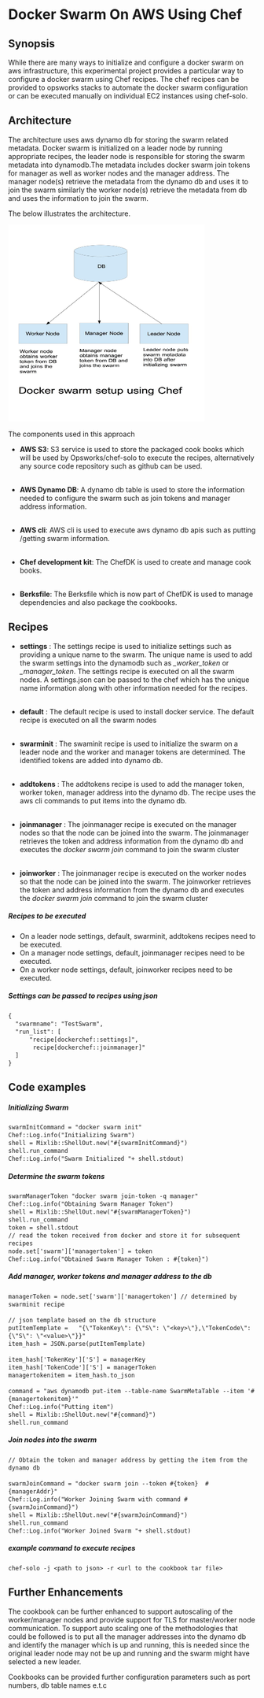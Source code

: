 # Docker Swarm On AWS Using Chef

## Synopsis

While there are many ways to initialize and configure a docker swarm on aws infrastructure, this experimental project provides a particular way to configure a docker swarm using Chef recipes. The chef recipes can be provided to opsworks stacks to automate the docker swarm configuration or can be executed manually on individual EC2 instances using chef-solo.

## Architecture

The architecture uses aws dynamo db for storing the swarm related metadata. Docker swarm is initialized on a leader node by running appropriate recipes, the leader node is responsible for storing the swarm metadata into dynamodb.The metadata includes docker swarm join tokens for manager as well as worker nodes and the manager address. The manager node(s) retrieve the metadata from the dynamo db and uses it to join the swarm similarly the worker node(s) retrieve the metadata from db and uses the information to join the swarm. 

The below illustrates the architecture.

<img src="DockerSwarm.jpg" width="400" height="400" />

The components used in this approach

* **AWS S3**:  S3 service is used to store the packaged cook books which will be used by Opsworks/chef-solo to execute the recipes, alternatively any source code repository such as github can be used. <br><br>

* **AWS Dynamo DB**:  A dynamo db table is used to store the information needed to configure the swarm such as join tokens and manager address information. <br><br>

* **AWS cli**: AWS cli is used to execute aws dynamo db apis such as putting /getting swarm information. <br><br>

* **Chef development kit**:  The ChefDK is used to create and manage cook books. <br><br>

* **Berksfile**: The Berksfile which is now part of ChefDK is used to manage dependencies and also package the cookbooks.


## Recipes
* **settings** : The settings recipe is used to initialize settings such as providing a unique name to the swarm. The unique name is used to add the swarm settings into the dynamodb such as *<uniquename>_worker_token* or *<uniauename>_manager_token*. The settings recipe is executed on all the swarm nodes. A settings.json can be passed to the chef which has the unique name information along with other information needed for the recipes. <br><br>

* **default** : The default recipe is used to install docker service. The default recipe is executed on all the swarm nodes <br><br>

* **swarminit** : The swaminit recipe is used to initialize the swarm on a leader node and the worker and manager tokens are determined. The identified tokens are added into dynamo db. <br><br>

* **addtokens** : The addtokens recipe is used to add the manager token, worker token, manager address into the dynamo db. The recipe uses the aws cli commands to put items into the dynamo db. <br><br>

* **joinmanager** : The joinmanager recipe is executed on the manager nodes so that the node can be joined into the swarm. The joinmanager retrieves the token and address information from the dynamo db and executes the _docker swarm join_ command to  join the swarm cluster <br><br>

* **joinworker** : The joinmanager recipe is executed on the worker nodes so that the node can be joined into the swarm. The joinworker retrieves the token and address information from the dynamo db and executes the _docker swarm join_ command to  join the swarm cluster


##### Recipes to be executed

* On a leader node settings, default, swarminit, addtokens recipes need to be executed.
* On a manager node settings, default, joinmanager recipes need to be executed.
* On a worker node settings, default, joinworker recipes need to be executed.

##### Settings can be passed to recipes using json

	{
	  "swarmname": "TestSwarm",
	  "run_list": [
		  "recipe[dockerchef::settings]",
	       recipe[dockerchef::joinmanager]"
	  ]
	}

## Code examples

##### Initializing Swarm

	swarmInitCommand = "docker swarm init"
	Chef::Log.info("Initializing Swarm")
	shell = Mixlib::ShellOut.new("#{swarmInitCommand}")
	shell.run_command
	Chef::Log.info("Swarm Initialized "+ shell.stdout)

##### Determine the swarm tokens

	swarmManagerToken "docker swarm join-token -q manager"
	Chef::Log.info("Obtaining Swarm Manager Token")
	shell = Mixlib::ShellOut.new("#{swarmManagerToken}")
	shell.run_command
	token = shell.stdout
	// read the token received from docker and store it for subsequent recipes
	node.set['swarm']['managertoken'] = token 
	Chef::Log.info("Obtained Swarm Manager Token : #{token}")
	
##### Add manager, worker tokens and manager address to the db
    
    managerToken = node.set['swarm']['managertoken'] // determined by swarminit recipe
    
    // json template based on the db structure
	putItemTemplate =   "{\"TokenKey\": {\"S\": \"<key>\"},\"TokenCode\":{\"S\": \"<value>\"}}"
	item_hash = JSON.parse(putItemTemplate)
	
	item_hash['TokenKey']['S'] = managerKey 
	item_hash['TokenCode']['S'] = managerToken
	managertokenitem = item_hash.to_json
	
	command = "aws dynamodb put-item --table-name SwarmMetaTable --item '#{managertokenitem}'"
	Chef::Log.info("Putting item")
	shell = Mixlib::ShellOut.new("#{command}")
	shell.run_command

##### Join nodes into the swarm
    // Obtain the token and manager address by getting the item from the dynamo db
     
	swarmJoinCommand = "docker swarm join --token #{token}  #{managerAddr}"
	Chef::Log.info("Worker Joining Swarm with command #{swarmJoinCommand}")
	shell = Mixlib::ShellOut.new("#{swarmJoinCommand}")
	shell.run_command
	Chef::Log.info("Worker Joined Swarm "+ shell.stdout)
	
##### example command to execute recipes
	chef-solo -j <path to json> -r <url to the cookbook tar file>

## Further Enhancements
The cookbook can be further enhanced to support autoscaling of the worker/manager nodes and provide support for TLS for master/worker node communication. To support auto scaling one of the methodologies that could be followed is to put all the manager addresses into the dynamo db and identify the manager which is up and running, this is needed since the original leader node may not be up and running and the swarm might have selected a new leader.

Cookbooks can be provided further configuration parameters such as port numbers, db table names e.t.c


